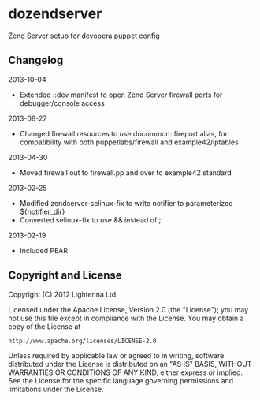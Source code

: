 dozendserver
============

Zend Server setup for devopera puppet config

Changelog
---------

2013-10-04

  * Extended ::dev manifest to open Zend Server firewall ports for debugger/console access

2013-08-27

  * Changed firewall resources to use docommon::fireport alias, for compatibility with both puppetlabs/firewall and example42/iptables

2013-04-30

  * Moved firewall out to firewall.pp and over to example42 standard

2013-02-25

  * Modified zendserver-selinux-fix to write notifier to parameterized ${notifier_dir}
  * Converted selinux-fix to use && instead of ;

2013-02-19 

  * Included PEAR

Copyright and License
---------------------

Copyright (C) 2012 Lightenna Ltd

Licensed under the Apache License, Version 2.0 (the "License");
you may not use this file except in compliance with the License.
You may obtain a copy of the License at

    http://www.apache.org/licenses/LICENSE-2.0

Unless required by applicable law or agreed to in writing, software
distributed under the License is distributed on an "AS IS" BASIS,
WITHOUT WARRANTIES OR CONDITIONS OF ANY KIND, either express or implied.
See the License for the specific language governing permissions and
limitations under the License.
